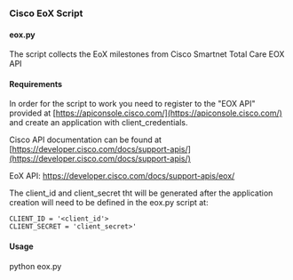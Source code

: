 ### Cisco EoX Script

#### eox.py
The script collects the EoX milestones from Cisco Smartnet Total Care EOX API

#### Requirements
In order for the script to work you need to register to the "EOX API" provided at [https://apiconsole.cisco.com/](https://apiconsole.cisco.com/) and create an application with client_credentials. 

Cisco API documentation can be found at [https://developer.cisco.com/docs/support-apis/](https://developer.cisco.com/docs/support-apis/)

EoX API: https://developer.cisco.com/docs/support-apis/eox/

The client_id and client_secret tht will be generated after the application creation will need to be defined in the eox.py script at:

```
CLIENT_ID = '<client_id'>
CLIENT_SECRET = 'client_secret>'
```

#### Usage
python eox.py
